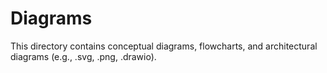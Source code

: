 # Diagrams

This directory contains conceptual diagrams, flowcharts, and architectural
diagrams (e.g., .svg, .png, .drawio).
